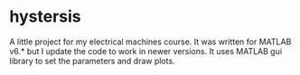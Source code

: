 # hystersis


A little project for my electrical machines course. It was written for MATLAB v6.* but I update the code to work in newer versions. It uses MATLAB gui library to set the parameters and draw plots.
